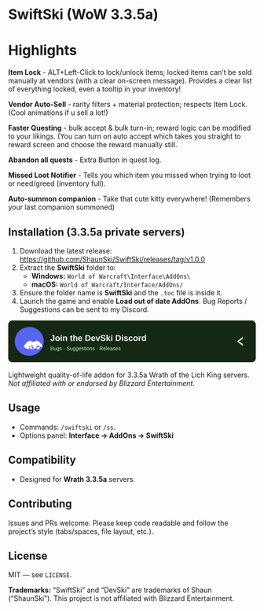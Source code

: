 # SwiftSki (WoW 3.3.5a)

# Highlights
**Item Lock** - ALT+Left-Click to lock/unlock items; locked items can’t be sold manually at vendors (with a clear on-screen message).
Provides a clear list of everything locked, even a tooltip in your inventory!

**Vendor Auto-Sell** - rarity filters + material protection; respects Item Lock. (Cool animations if u sell a lot!)

**Faster Questing** - bulk accept & bulk turn-in; reward logic can be modified to your likings. (You can turn on auto accept which takes you straight to reward screen and choose the reward manually still.

**Abandon all quests** - Extra Button in quest log.

**Missed Loot Notifier** - Tells you which item you missed when trying to loot or need/greed (inventory full).

**Auto-summon companion** - Take that cute kitty everywhere! (Remembers your last companion summoned)

## Installation (3.3.5a private servers)
1. Download the latest release: https://github.com/ShaunSki/SwiftSki/releases/tag/v1.0.0
2. Extract the **SwiftSki** folder to:
   - **Windows:** `World of Warcraft\Interface\AddOns\`
   - **macOS:** `World of Warcraft/Interface/AddOns/`
3. Ensure the folder name is **SwiftSki** and the `.toc` file is inside it.
4. Launch the game and enable **Load out of date AddOns**.
Bug Reports / Suggestions can be sent to my Discord.

<p align="center">
  <a href="https://discord.gg/Z38qyNdqpX">
    <img src="assets/devski-discord-banner.svg" alt="Join the DevSki Discord" />
  </a>
</p>

Lightweight quality-of-life addon for 3.3.5a Wrath of the Lich King servers.  
_Not affiliated with or endorsed by Blizzard Entertainment._

## Usage
- Commands: `/swiftski` or `/ss`.
- Options panel: **Interface → AddOns → SwiftSki**

## Compatibility
- Designed for **Wrath 3.3.5a** servers.

## Contributing
Issues and PRs welcome. Please keep code readable and follow the project’s style (tabs/spaces, file layout, etc.).

## License
MIT — see `LICENSE`.

**Trademarks:** “SwiftSki” and “DevSki” are trademarks of Shaun (“ShaunSki”). This project is not affiliated with Blizzard Entertainment.
